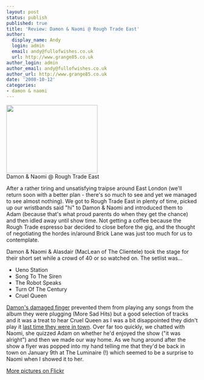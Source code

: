 ```yaml
---
layout: post
status: publish
published: true
title: 'Review: Damon & Naomi @ Rough Trade East'
author:
  display_name: Andy
  login: admin
  email: andy@fullofwishes.co.uk
  url: http://www.grange85.co.uk
author_login: admin
author_email: andy@fullofwishes.co.uk
author_url: http://www.grange85.co.uk
date: '2008-10-12'
categories:
- damon & naomi
---
```

<div class="imagebox-a"><a title="Alasdair, Damon & Naomi, by grange85" alt="Alasdair, Damon & Naomi, by grange85" alt="Alasdair, Damon & Naomi, by grange85" alt="Alasdair, Damon & Naomi, by grange85" href="http://www.flickr.com/photos/grange85/2935526849/"><img src="https://farm4.static.flickr.com/3049/2935526849_5c560d2950_m.jpg" width="240" height="180"></a><br/>Damon & Naomi @ Rough Trade East</div>
<p>After a rather tiring and unsatisfying traipse around East London (we'll return soon with a better plan - there's so much to see and yet we managed to see almost nothing). We got to Rough Trade East in plenty of time, picked up our wristbands said "hi" to Damon & Naomi and introduced them to Adam (because that's what proud parents do when they get the chance) and then idled away until show time. Not getting a coffee because the Rough Trade espresso bar decided to close before the gig,  and the thought of negotiating the hordes in/around Brick Lane was just too much for us to contemplate.</p>
<p>Damon & Naomi & Alasdair (MacLean of The Clientele) took the stage for their short set while a crowd of 40 or so watched on. The setlist was...</p>
<ul>
<li>Ueno Station</li>
<li>Song To The Siren</li>
<li>The Robot Speaks</li>
<li>Turn Of The Century</li>
<li>Cruel Queen</li>
</ul>
<p><a href="/2008/10/07/damon-and-naomi-and-alasdair-in-london/">Damon's damaged finger</a> prevented them from playing any songs from the album they were plugging (More Sad Hits) but a good selection of tracks and it was a treat to hear Cruel Queen as I was a bit disappointed they didn't play it <a href="/2007/11/26/review-damon-naomi-in-london/">last time they were in town</a>. Over far too quickly, we chatted with Naomi, she quizzed Adam on whether he'd enjoyed the show ("it was alright") and then we made our way home. As we hung around after the show a flyer was popped into my hand telling me that they'd be back in town on January 9th at The Luminaire (!) which seemed to be a surprise to Naomi when I showed it to her.</p>
<p><a href="http://www.flickr.com/photos/grange85/sets/72157607968442242/">More pictures on Flickr</a></p>
